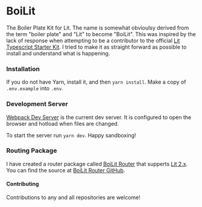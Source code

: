 # BoiLit

The Boiler Plate Kit for Lit. The name is somewhat obvioulsy derived from the term "boiler plate" and "Lit" to become "BoiLit". This was inspired by the lack of response when attempting to be a contributor to the official [Lit Typescript Starter Kit](https://github.com/lit/lit-element-starter-ts). I tried to make it as straight forward as possible to install and understand what is happening.

### Installation

If you do not have Yarn, install it, and then `yarn install`. Make a copy of `.env.example` into `.env`.

### Development Server

[Webpack Dev Server](https://github.com/webpack/webpack-dev-server) is the current dev server. It is configured to open the browser and hotload when files are changed.

To start the server run `yarn dev`. Happy sandboxing!

### Routing Package

I have created a router package called [BoiLit Router](https://www.npmjs.com/package/@larzilla/boilit-router) that supperts [Lit 2.x](https://lit.dev). You can find the source at [BoiLit Router GitHub](https://github.com/jason-horvath/boilit-router).

#### Contributing

Contributions to any and all repositories are welcome!
